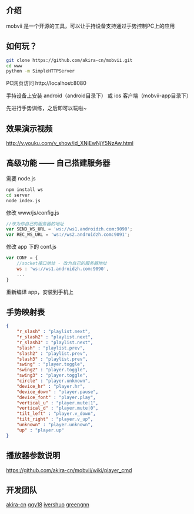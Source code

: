 ## 介绍
mobvii 是一个开源的工具，可以让手持设备支持通过手势控制PC上的应用

## 如何玩？
```bash
git clone https://github.com/akira-cn/mobvii.git
cd www
python -m SimpleHTTPServer
```

PC网页访问 http://localhost:8080

手持设备上安装 android（android目录下） 或 ios 客户端（mobvii-app目录下）

先进行手势训练，之后即可以玩啦~

## 效果演示视频

http://v.youku.com/v_show/id_XNjEwNjY5NzAw.html


## 高级功能 —— 自己搭建服务器

需要 node.js

```bash
npm install ws
cd server
node index.js
```

修改 www/js/config.js

```javascript
//改为你自己的服务器的地址
var SEND_WS_URL = 'ws://ws1.androidzh.com:9090'; 
var REC_WS_URL = 'ws://ws2.androidzh.com:9091';
```

修改 app 下的 conf.js

```javascript
var CONF = {
	//socket接口地址 - 改为自己的服务器地址
	ws : 'ws://ws1.androidzh.com:9090',
	...
}
```

重新编译 app，安装到手机上

## 手势映射表 
```json
{
	"r_slash" : "playlist.next",
	"r_slash2" : "playlist.next",
	"r_slash3" : "playlist.next",
	"slash" : "playlist.prev",
	"slash2" : "playlist.prev",
	"slash3" : "playlist.prev",
	"swing" : "player.toggle",
	"swing2" : "player.toggle",
	"swing3" : "player.toggle",
	"circle" : "player.unknown",
	"device_hr" : "player.hr",
	"device_down" : "player.pause",
	"device_font" : "player.play",
	"vertical_u" : "player.mute|1",
	"vertical_d" : "player.mute|0",
	"tilt_left" : "player.v_down",
	"tilt_right" : "player.v_up",
	"unknown" : "player.unknown",
	"up" : "player.up"
}
```

## 播放器参数说明 

https://github.com/akira-cn/mobvii/wiki/player_cmd

## 开发团队

[akira-cn](https://github.com/akira-cn)
[qgy18](https://github.com/qgy18)
[ivershuo](https://github.com/ivershuo)
[greengnn](https://github.com/greengnn)
